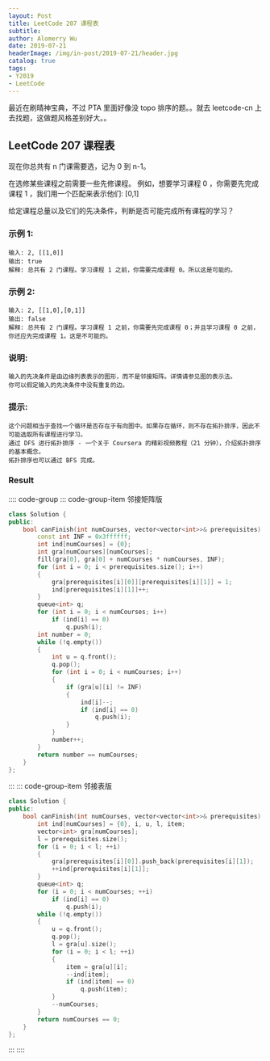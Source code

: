 ```yaml
---
layout: Post
title: LeetCode 207 课程表
subtitle: 
author: Alomerry Wu
date: 2019-07-21
headerImage: /img/in-post/2019-07-21/header.jpg
catalog: true
tags:
- Y2019
- LeetCode
---
```


最近在刷晴神宝典，不过 PTA 里面好像没 topo 排序的题。。就去 leetcode-cn 上去找题，这做题风格差别好大。。

<!-- more -->



## LeetCode 207 课程表

现在你总共有 n 门课需要选，记为 0 到 n-1。

在选修某些课程之前需要一些先修课程。 例如，想要学习课程 0 ，你需要先完成课程 1 ，我们用一个匹配来表示他们: [0,1]

给定课程总量以及它们的先决条件，判断是否可能完成所有课程的学习？

### 示例 1:

```
输入: 2, [[1,0]] 
输出: true
解释: 总共有 2 门课程。学习课程 1 之前，你需要完成课程 0。所以这是可能的。
```

### 示例 2:

```
输入: 2, [[1,0],[0,1]]
输出: false
解释: 总共有 2 门课程。学习课程 1 之前，你需要先完成课程 0；并且学习课程 0 之前，你还应先完成课程 1。这是不可能的。
```

### 说明:

```
输入的先决条件是由边缘列表表示的图形，而不是邻接矩阵。详情请参见图的表示法。
你可以假定输入的先决条件中没有重复的边。
```

### 提示:

```
这个问题相当于查找一个循环是否存在于有向图中。如果存在循环，则不存在拓扑排序，因此不可能选取所有课程进行学习。
通过 DFS 进行拓扑排序 - 一个关于 Coursera 的精彩视频教程（21 分钟），介绍拓扑排序的基本概念。
拓扑排序也可以通过 BFS 完成。
```

### Result

:::: code-group
::: code-group-item 邻接矩阵版
```cpp
class Solution {
public:
    bool canFinish(int numCourses, vector<vector<int>>& prerequisites) {
        const int INF = 0x3ffffff;
        int ind[numCourses] = {0};
        int gra[numCourses][numCourses];
        fill(gra[0], gra[0] + numCourses * numCourses, INF);
        for (int i = 0; i < prerequisites.size(); i++)
        {
            gra[prerequisites[i][0]][prerequisites[i][1]] = 1;
            ind[prerequisites[i][1]]++;
        }
        queue<int> q;
        for (int i = 0; i < numCourses; i++)
            if (ind[i] == 0)
                q.push(i);
        int number = 0;
        while (!q.empty())
        {
            int u = q.front();
            q.pop();
            for (int i = 0; i < numCourses; i++)
            {
                if (gra[u][i] != INF)
                {
                    ind[i]--;
                    if (ind[i] == 0)
                        q.push(i);
                }
            }
            number++;
        }
        return number == numCourses;
    }
};
```
:::
::: code-group-item 邻接表版
```cpp
class Solution {
public:
    bool canFinish(int numCourses, vector<vector<int>>& prerequisites) {
        int ind[numCourses] = {0}, i, u, l, item;
        vector<int> gra[numCourses];
        l = prerequisites.size();
        for (i = 0; i < l; ++i)
        {
            gra[prerequisites[i][0]].push_back(prerequisites[i][1]);
            ++ind[prerequisites[i][1]];
        }
        queue<int> q;
        for (i = 0; i < numCourses; ++i)
            if (ind[i] == 0)
                q.push(i);
        while (!q.empty())
        {
            u = q.front();
            q.pop();
            l = gra[u].size();
            for (i = 0; i < l; ++i)
            {
                item = gra[u][i];
                --ind[item];
                if (ind[item] == 0)
                    q.push(item);
            }
            --numCourses;
        }
        return numCourses == 0;
    }
};
```
:::
::::
